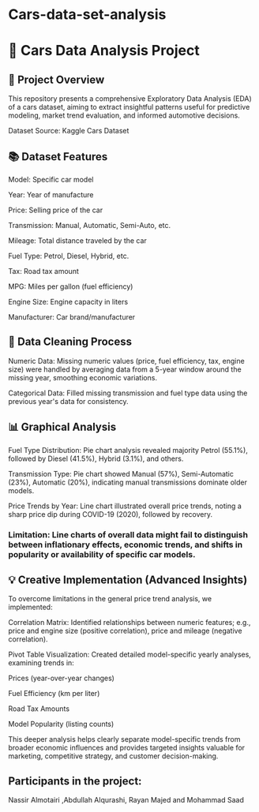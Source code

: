 # Cars-data-set-analysis

# 🚗 Cars Data Analysis Project
## 📌 Project Overview
This repository presents a comprehensive Exploratory Data Analysis (EDA) of a cars dataset, aiming to extract insightful patterns useful for predictive modeling, market trend evaluation, and informed automotive decisions.

Dataset Source: Kaggle Cars Dataset

## 📚 Dataset Features
Model: Specific car model

Year: Year of manufacture

Price: Selling price of the car

Transmission: Manual, Automatic, Semi-Auto, etc.

Mileage: Total distance traveled by the car

Fuel Type: Petrol, Diesel, Hybrid, etc.

Tax: Road tax amount

MPG: Miles per gallon (fuel efficiency)

Engine Size: Engine capacity in liters

Manufacturer: Car brand/manufacturer

## 🧹 Data Cleaning Process
Numeric Data: Missing numeric values (price, fuel efficiency, tax, engine size) were handled by averaging data from a 5-year window around the missing year, smoothing economic variations.

Categorical Data: Filled missing transmission and fuel type data using the previous year's data for consistency.

## 📊 Graphical Analysis
Fuel Type Distribution: Pie chart analysis revealed majority Petrol (55.1%), followed by Diesel (41.5%), Hybrid (3.1%), and others.

Transmission Type: Pie chart showed Manual (57%), Semi-Automatic (23%), Automatic (20%), indicating manual transmissions dominate older models.

Price Trends by Year: Line chart illustrated overall price trends, noting a sharp price dip during COVID-19 (2020), followed by recovery.

### Limitation: Line charts of overall data might fail to distinguish between inflationary effects, economic trends, and shifts in popularity or availability of specific car models.

## 💡 Creative Implementation (Advanced Insights)
To overcome limitations in the general price trend analysis, we implemented:

Correlation Matrix: Identified relationships between numeric features; e.g., price and engine size (positive correlation), price and mileage (negative correlation).

Pivot Table Visualization: Created detailed model-specific yearly analyses, examining trends in:

Prices (year-over-year changes)

Fuel Efficiency (km per liter)

Road Tax Amounts

Model Popularity (listing counts)

This deeper analysis helps clearly separate model-specific trends from broader economic influences and provides targeted insights valuable for marketing, competitive strategy, and customer decision-making.

## Participants in the project: 
Nassir Almotairi ,Abdullah Alqurashi, Rayan Majed and Mohammad Saad



